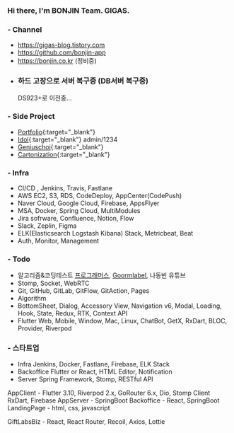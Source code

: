 ### Hi there, I'm BONJIN Team. GIGAS.

### - Channel
* https://gigas-blog.tistory.com
* https://github.com/bonjin-app
* https://bonjin.co.kr (정비중)
* ### 하드 고장으로 서버 복구중 (DB서버 복구중) ###
  DS923+로 이전중...

### - Side Project
* [Portfolio](http://bonjin.co.kr:9090){:target="_blank"}
* [Idol](http://bonjin.co.kr:9091){:target="_blank"} admin/1234
* [Geniuschoi](http://bonjin.co.kr/portfolio/geniuschoi){:target="_blank"}
* [Cartonization](http://bonjin.co.kr/bonjin/cartoonization){:target="_blank"}

### - Infra
* CI/CD , Jenkins, Travis, Fastlane
* AWS EC2, S3, RDS, CodeDeploy, AppCenter(CodePush)
* Naver Cloud, Google Cloud, Firebase, AppsFlyer
* MSA, Docker, Spring Cloud, MultiModules
* Jira sofrware, Confluence, Notion, Flow
* Slack, Zeplin, Figma
* ELK(Elasticsearch Logstash Kibana) Stack, Metricbeat, Beat
* Auth, Monitor, Management

### - Todo
* 알고리즘&코딩테스트 [프로그래머스](https://programmers.co.kr/), [Goormlabel](https://level.goorm.io), 나동빈 유튜브
* Stomp, Socket, WebRTC
* Git, GitHub, GitLab, GitFlow, GitAction, Pages
* Algorithm
* BottomSheet, Dialog, Accessory View, Navigation v6, Modal, Loading, Hook, State, Redux, RTK, Context API
* Flutter Web, Mobile, Window, Mac, Linux, ChatBot, GetX, RxDart, BLOC, Provider, Riverpod

### - 스타트업
* Infra
Jenkins, Docker, Fastlane, Firebase, ELK Stack
* Backoffice
Flutter or React, HTML Editor, Notification
* Server
Spring Framework, Stomp, RESTful API

AppClient - Flutter 3.10, Riverpod 2.x, GoRouter 6.x, Dio, Stomp Client RxDart, Firebase
AppServer - SpringBoot
Backoffice - React, SpringBoot 
LandingPage - html, css, javascript

GiftLabsBiz - React, React Router, Recoil, Axios, Lottie
